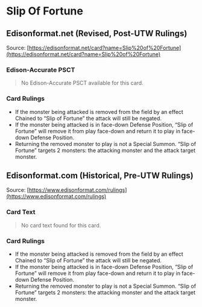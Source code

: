 # Slip Of Fortune

## Edisonformat.net (Revised, Post-UTW Rulings)

Source: [https://edisonformat.net/card?name=Slip%20of%20Fortune](https://edisonformat.net/card?name=Slip%20of%20Fortune)

### Edison-Accurate PSCT

> No Edison-Accurate PSCT available for this card.

### Card Rulings

*   If the monster being attacked is removed from the field by an effect Chained to “Slip of Fortune” the attack will still be negated.
*   If the monster being attacked is in face-down Defense Position, “Slip of Fortune” will remove it from play face-down and return it to play in face-down Defense Position.
*   Returning the removed monster to play is not a Special Summon. “Slip of Fortune” targets 2 monsters: the attacking monster and the attack target monster.


## Edisonformat.com (Historical, Pre-UTW Rulings)

Source: [https://www.edisonformat.com/rulings](https://www.edisonformat.com/rulings)

### Card Text

> No card text found for this card.

### Card Rulings

*   If the monster being attacked is removed from the field by an effect Chained to “Slip of Fortune” the attack will still be negated.
*   If the monster being attacked is in face-down Defense Position, “Slip of Fortune” will remove it from play face-down and return it to play in face-down Defense Position.
*   Returning the removed monster to play is not a Special Summon. “Slip of Fortune” targets 2 monsters: the attacking monster and the attack target monster.


